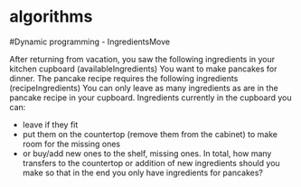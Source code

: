 # algorithms

#Dynamic programming - IngredientsMove 

After returning from vacation, you saw the following ingredients in your kitchen cupboard (availableIngredients)
You want to make pancakes for dinner. The pancake recipe requires the following ingredients (recipeIngredients)
You can only leave as many ingredients as are in the pancake recipe in your cupboard.
Ingredients currently in the cupboard you can:
- leave if they fit
- put them on the countertop (remove them from the cabinet) to make room for the missing ones
- or buy/add new ones to the shelf, missing ones.
In total, how many transfers to the countertop or addition of new ingredients should you make so that in the end you only have ingredients for pancakes?